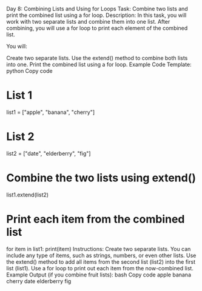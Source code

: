 Day 8: Combining Lists and Using for Loops
Task: Combine two lists and print the combined list using a for loop.
Description:
In this task, you will work with two separate lists and combine them into one list. After combining, you will use a for loop to print each element of the combined list.

You will:

Create two separate lists.
Use the extend() method to combine both lists into one.
Print the combined list using a for loop.
Example Code Template:
python
Copy code
# List 1
list1 = ["apple", "banana", "cherry"]

# List 2
list2 = ["date", "elderberry", "fig"]

# Combine the two lists using extend()
list1.extend(list2)

# Print each item from the combined list
for item in list1:
    print(item)
Instructions:
Create two separate lists. You can include any type of items, such as strings, numbers, or even other lists.
Use the extend() method to add all items from the second list (list2) into the first list (list1).
Use a for loop to print out each item from the now-combined list.
Example Output (if you combine fruit lists):
bash
Copy code
apple
banana
cherry
date
elderberry
fig
